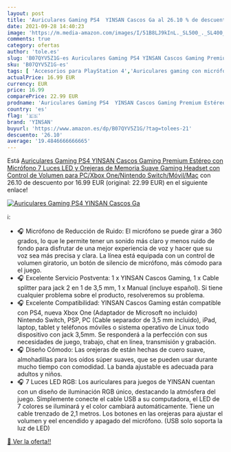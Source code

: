 ```yaml
---
layout: post
title: 'Auriculares Gaming PS4  YINSAN Cascos Ga al 26.10 % de descuento'
date: 2021-09-28 14:40:23
image: 'https://m.media-amazon.com/images/I/51B8LJ9kInL._SL500_._SL400_.jpg'
comments: true
category: ofertas
author: 'tole.es'
slug: 'B07QYV5Z1G-es Auriculares Gaming PS4 YINSAN Cascos Gaming Premium...'
sku: 'B07QYV5Z1G-es'
tags: [ 'Accesorios para PlayStation 4','Auriculares gaming con micrófono para PlayStation 4','Electrónica','Hardware y juegos para PlayStation 4','Videojuegos','ps4','yinsan', ]
actualPrice: 16.99 EUR
currency: EUR
price: 16.99
comparePrice: 22.99 EUR
prodname: 'Auriculares Gaming PS4  YINSAN Cascos Gaming Premium Estéreo con Micrófono  7 Luces LED y Orejeras de Memoria Suave  Gaming Headset con Control de Volumen para PC/Xbox One/Nintendo Switch/Móvil/Mac'
country: 'es'
flag: '🇪🇸'
brand: 'YINSAN'
buyurl: 'https://www.amazon.es/dp/B07QYV5Z1G/?tag=tolees-21'
descuento: '26.10'
average: '19.4846666666665'
---
```


Está [Auriculares Gaming PS4  YINSAN Cascos Gaming Premium Estéreo con Micrófono  7 Luces LED y Orejeras de Memoria Suave  Gaming Headset con Control de Volumen para PC/Xbox One/Nintendo Switch/Móvil/Mac](https://www.amazon.es/dp/B07QYV5Z1G/?tag=tolees-21) con 26.10 de descuento por 16.99 EUR (original: 22.99 EUR) en el siguiente enlace!

[![Auriculares Gaming PS4  YINSAN Cascos Ga](https://m.media-amazon.com/images/I/51B8LJ9kInL._SL500_._SL400_.jpg)](https://www.amazon.es/dp/B07QYV5Z1G/?tag=tolees-21)

ℹ️:

- 🎧 Micrófono de Reducción de Ruido: El micrófono se puede girar a 360 grados, lo que le permite tener un sonido más claro y menos ruido de fondo para disfrutar de una mejor experiencia de voz y hacer que su voz sea más precisa y clara. La línea está equipada con un control de volumen giratorio, un botón de silencio de micrófono, más cómodo para el juego.
- 🎧 Excelente Servicio Postventa: 1 x YINSAN Cascos Gaming, 1 x Cable splitter para jack 2 en 1 de 3,5 mm, 1 x Manual (incluye español). Si tiene cualquier problema sobre el producto, resolveremos su problema.
- 🎧 Excelente Compatibilidad: YINSAN Cascos Gaming están compatible con PS4, nueva Xbox One (Adaptador de Microsoft no incluido) Nintendo Switch, PSP, PC (Cable separador de 3,5 mm incluido), iPad, laptop, tablet y teléfonos móviles o sistema operativo de Linux todo dispositivo con jack 3,5mm. Se responderá a la perfección con sus necesidades de juego, trabajo, chat en línea, transmisión y grabación.
- 🎧 Diseño Cómodo: Las orejeras de están hechas de cuero suave, almohadillas para los oídos súper suaves, que se pueden usar durante mucho tiempo con comodidad. La banda ajustable es adecuada para adultos y niños.
- 🎧 7 Luces LED RGB: Los auriculares para juegos de YINSAN cuentan con un diseño de iluminación RGB único, destacando la atmósfera del juego. Simplemente conecte el cable USB a su computadora, el LED de 7 colores se iluminará y el color cambiará automáticamente. Tiene un cable trenzado de 2,1 metros. Los botones en las orejeras para ajustar el volumen y eel encendido y apagado del micrófono. (USB solo soporta la luz de LED)

[🛒 Ver la oferta!!](https://www.amazon.es/dp/B07QYV5Z1G/?tag=tolees-21)
